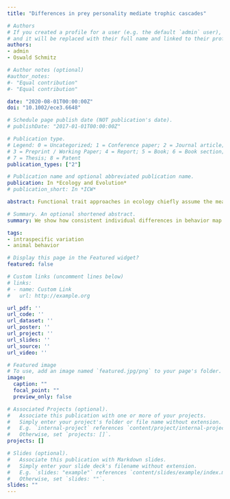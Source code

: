 ```yaml
---
title: "Differences in prey personality mediate trophic cascades"

# Authors
# If you created a profile for a user (e.g. the default `admin` user), write the username (folder name) here 
# and it will be replaced with their full name and linked to their profile.
authors:
- admin
- Oswald Schmitz

# Author notes (optional)
#author_notes:
#- "Equal contribution"
#- "Equal contribution"

date: "2020-08-01T00:00:00Z"
doi: "10.1002/ece3.6648"

# Schedule page publish date (NOT publication's date).
# publishDate: "2017-01-01T00:00:00Z"

# Publication type.
# Legend: 0 = Uncategorized; 1 = Conference paper; 2 = Journal article;
# 3 = Preprint / Working Paper; 4 = Report; 5 = Book; 6 = Book section;
# 7 = Thesis; 8 = Patent
publication_types: ["2"]

# Publication name and optional abbreviated publication name.
publication: In *Ecology and Evolution*
# publication_short: In *ICW*

abstract: Functional trait approaches in ecology chiefly assume the mean trait value of a population adequately predicts the outcome of species interactions. Yet this assumption ignores substantial trait variation among individuals within a population, which can have a profound effect on community structure and function. We explored individual trait variation through the lens of animal personality to test whether among‐individual variation in prey behavior mediates trophic interactions. We quantified the structure of personalities within a population of generalist grasshoppers and examined, through a number of field and laboratory‐based experiments, how personality types could impact tri‐trophic interactions in a food chain. Unlike other studies of this nature, we used spatial habitat domains to evaluate how personality types mechanistically map to behaviors relevant in predator–prey dynamics and found shy and bold individuals differed in both their habitat use and foraging strategy under predation risk by a sit‐and‐wait spider predator. In the field‐based mesocosm portion of our study, we found experimental populations of personality types differed in their trophic impact, demonstrating that prey personality can mediate trophic cascades. We found no differences in respiration rates or body size between personality types used in the mesocosm experiment, indicating relative differences in trophic impact were not due to variation in prey physiology but rather variation in behavioral strategies. Our work demonstrates how embracing the complexity of individual trait variation can offer mechanistically richer understanding of the processes underlying trophic interactions.

# Summary. An optional shortened abstract.
summary: We show how consistent individual differences in behavior map to spatial habitat domains, and how those individual differences can mediate trophic cascades.

tags:
- intraspecific variation
- animal behavior

# Display this page in the Featured widget?
featured: false

# Custom links (uncomment lines below)
# links:
# - name: Custom Link
#   url: http://example.org

url_pdf: ''
url_code: ''
url_dataset: ''
url_poster: ''
url_project: ''
url_slides: ''
url_source: ''
url_video: ''

# Featured image
# To use, add an image named `featured.jpg/png` to your page's folder. 
image:
  caption: ""
  focal_point: ""
  preview_only: false

# Associated Projects (optional).
#   Associate this publication with one or more of your projects.
#   Simply enter your project's folder or file name without extension.
#   E.g. `internal-project` references `content/project/internal-project/index.md`.
#   Otherwise, set `projects: []`.
projects: []

# Slides (optional).
#   Associate this publication with Markdown slides.
#   Simply enter your slide deck's filename without extension.
#   E.g. `slides: "example"` references `content/slides/example/index.md`.
#   Otherwise, set `slides: ""`.
slides: ""
---
```

